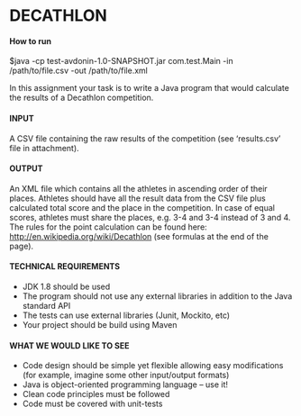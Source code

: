 # DECATHLON
#### How to run
$java -cp test-avdonin-1.0-SNAPSHOT.jar com.test.Main -in /path/to/file.csv -out /path/to/file.xml

In this assignment your task is to write a Java program that would calculate the results of a Decathlon competition.

#### INPUT
A CSV file containing the raw results of the competition (see ‘results.csv’ file in attachment).

#### OUTPUT
An XML file which contains all the athletes in ascending order of their places. Athletes should have all the result
data from the CSV file plus calculated total score and the place in the competition. In case of equal scores, athletes
must share the places, e.g. 3-4 and 3-4 instead of 3 and 4.
The rules for the point calculation can be found here: http://en.wikipedia.org/wiki/Decathlon (see formulas at the
end of the page).

#### TECHNICAL REQUIREMENTS
* JDK 1.8 should be used
* The program should not use any external libraries in addition to the Java standard API
* The tests can use external libraries (Junit, Mockito, etc)
* Your project should be build using Maven

#### WHAT WE WOULD LIKE TO SEE
* Code design should be simple yet flexible allowing easy modifications (for example, imagine some other
input/output formats)
* Java is object-oriented programming language – use it!
* Clean code principles must be followed
* Code must be covered with unit-tests

